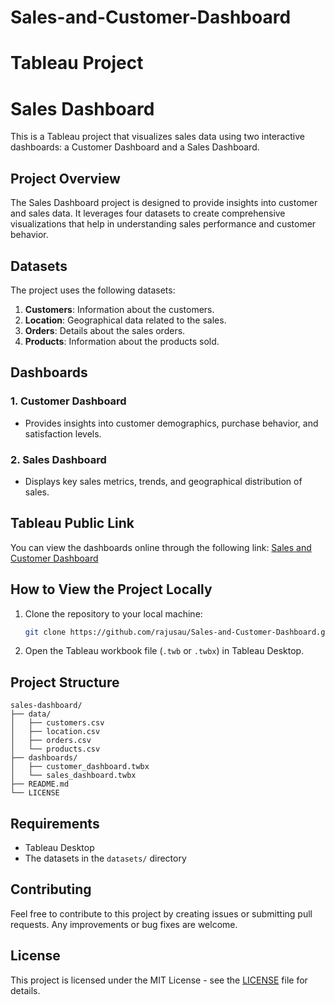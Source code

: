 # Sales-and-Customer-Dashboard
Tableau Project
=======
# Sales Dashboard

This is a Tableau project that visualizes sales data using two interactive dashboards: a Customer Dashboard and a Sales Dashboard.

## Project Overview

The Sales Dashboard project is designed to provide insights into customer and sales data. It leverages four datasets to create comprehensive visualizations that help in understanding sales performance and customer behavior.

## Datasets

The project uses the following datasets:
1. **Customers**: Information about the customers.
2. **Location**: Geographical data related to the sales.
3. **Orders**: Details about the sales orders.
4. **Products**: Information about the products sold.

## Dashboards

### 1. Customer Dashboard
- Provides insights into customer demographics, purchase behavior, and satisfaction levels.

### 2. Sales Dashboard
- Displays key sales metrics, trends, and geographical distribution of sales.

## Tableau Public Link

You can view the dashboards online through the following link: [Sales and Customer Dashboard](https://public.tableau.com/app/profile/rajusau/viz/SalesAndCustomerDashboard/CustomerDashboard)

## How to View the Project Locally

1. Clone the repository to your local machine:
    ```sh
    git clone https://github.com/rajusau/Sales-and-Customer-Dashboard.git
    ```
2. Open the Tableau workbook file (`.twb` or `.twbx`) in Tableau Desktop.

## Project Structure

```
sales-dashboard/
├── data/
│   ├── customers.csv
│   ├── location.csv
│   ├── orders.csv
│   └── products.csv
├── dashboards/
│   ├── customer_dashboard.twbx
│   └── sales_dashboard.twbx
├── README.md
└── LICENSE
```

## Requirements

- Tableau Desktop
- The datasets in the `datasets/` directory

## Contributing

Feel free to contribute to this project by creating issues or submitting pull requests. Any improvements or bug fixes are welcome.

## License

This project is licensed under the MIT License - see the [LICENSE](LICENSE) file for details.
